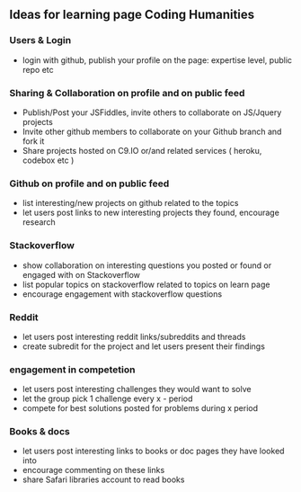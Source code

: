 ## Ideas for learning page Coding Humanities

### Users & Login

* login with github, publish your profile on the page: expertise level, public repo etc

### Sharing & Collaboration on profile and on public feed

* Publish/Post your JSFiddles, invite others to collaborate on JS/Jquery projects
* Invite other github members to collaborate on your Github branch and fork it
* Share projects hosted on C9.IO or/and related services ( heroku, codebox etc ) 

### Github on profile and on public feed

* list interesting/new projects on github related to the topics
* let users post links to new interesting projects they found, encourage research

### Stackoverflow

* show collaboration on interesting questions you posted or found or engaged with on Stackoverflow
* list popular topics on stackoverflow related to topics on learn page
* encourage engagement with stackoverflow questions

### Reddit

* let users post interesting reddit links/subreddits and threads
* create subredit for the project and let users present their findings

### engagement in competetion

* let users post interesting challenges they would want to solve
* let the group pick 1 challenge every x - period
* compete for best solutions posted for problems during x period

### Books & docs

* let users post interesting links to books or doc pages they have looked into
* encourage commenting on these links
* share Safari libraries account to read books
